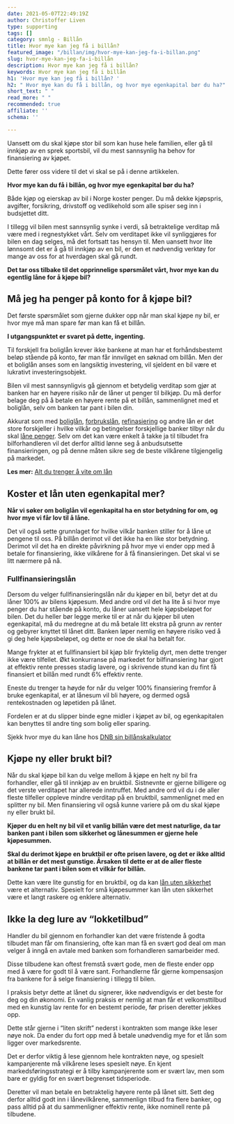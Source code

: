 ```yaml
---
date: 2021-05-07T22:49:19Z
author: Christoffer Liven
type: supporting
tags: []
category: smnlg - Billån
title: Hvor mye kan jeg få i billån?
featured_image: "/billan/img/hvor-mye-kan-jeg-fa-i-billan.png"
slug: hvor-mye-kan-jeg-fa-i-billån
description: Hvor mye kan jeg få i billån?
keywords: Hvor mye kan jeg få i billån
h1: 'Hvor mye kan jeg få i billån? '
h2: " Hvor mye kan du få i billån, og hvor mye egenkapital bør du ha?"
short_text: " "
read_more: " "
recommended: true
affiliate: ''
schema: ''

---
```

Uansett om du skal kjøpe stor bil som kan huse hele familien, eller gå til innkjøp av en sprek sportsbil, vil du mest sannsynlig ha behov for finansiering av kjøpet.

Dette fører oss videre til det vi skal se på i denne artikkelen.

**Hvor mye kan du få i billån, og hvor mye egenkapital bør du ha?**

Både kjøp og eierskap av bil i Norge koster penger. Du må dekke kjøpspris, avgifter, forsikring, drivstoff og vedlikehold som alle spiser seg inn i budsjettet ditt.

I tillegg vil bilen mest sannsynlig synke i verdi, så betraktelige verditap må være med i regnestykket vårt. Selv om verditapet ikke vil synliggjøres for bilen en dag selges, må det fortsatt tas hensyn til. Men uansett hvor lite lønnsomt det er å gå til innkjøp av en bil, er den et nødvendig verktøy for mange av oss for at hverdagen skal gå rundt.

**Det tar oss tilbake til det opprinnelige spørsmålet vårt, hvor mye kan du egentlig låne for å kjøpe bil?**

## Må jeg ha penger på konto for å kjøpe bil?

Det første spørsmålet som gjerne dukker opp når man skal kjøpe ny bil, er hvor mye må man spare før man kan få et billån.

**I utgangspunktet er svaret på dette, ingenting.**

Til forskjell fra boliglån krever ikke bankene at man har et forhåndsbestemt beløp stående på konto, før man får innvilget en søknad om billån. Men der et boliglån anses som en langsiktig investering, vil sjeldent en bil være et lukrativt investeringsobjekt.

Bilen vil mest sannsynligvis gå gjennom et betydelig verditap som gjør at banken har en høyere risiko når de låner ut penger til bilkjøp. Du må derfor belage deg på å betale en høyere rente på et billån, sammenlignet med et boliglån, selv om banken tar pant i bilen din.

Akkurat som med [boliglån](https://www.dagbladet.no/boliglan/), [forbrukslån](https://www.dagbladet.no/forbrukslan/), [refinasiering](https://www.dagbladet.no/refinansiering/) og andre lån er det store forskjeller i hvilke vilkår og betingelser forskjellige banker tilbyr når du skal [låne penger](https://www.dagbladet.no/lan/lane-penger). Selv om det kan være enkelt å takke ja til tilbudet fra bilforhandleren vil det derfor alltid lønne seg å anbudsutsette finansieringen, og på denne måten sikre seg de beste vilkårene tilgjengelig på markedet.

**Les mer:** [Alt du trenger å vite om lån](https://www.dagbladet.no/lan/)

## Koster et lån uten egenkapital mer?

**Når vi søker om boliglån vil egenkapital ha en stor betydning for om, og hvor mye vi får lov til å låne.**

Det vil også sette grunnlaget for hvilke vilkår banken stiller for å låne ut pengene til oss. På billån derimot vil det ikke ha en like stor betydning. Derimot vil det ha en direkte påvirkning på hvor mye vi ender opp med å betale for finansiering, ikke vilkårene for å få finansieringen. Det skal vi se litt nærmere på nå.

### Fullfinansieringslån

Dersom du velger fullfinansieringslån når du kjøper en bil, betyr det at du låner 100% av bilens kjøpesum. Med andre ord vil det ha lite å si hvor mye penger du har stående på konto, du låner uansett hele kjøpsbeløpet for bilen. Det du heller bør legge merke til er at når du kjøper bil uten egenkapital, må du medregne at du må betale litt ekstra på grunn av renter og gebyrer knyttet til lånet ditt. Banken løper nemlig en høyere risiko ved å gi deg hele kjøpsbeløpet, og dette er noe de skal ha betalt for.

Mange frykter at et fullfinansiert bil kjøp blir fryktelig dyrt, men dette trenger ikke være tilfellet. Økt konkurranse på markedet for bilfinansiering har gjort at effektiv rente presses stadig lavere, og i skrivende stund kan du fint få finansiert et billån med rundt 6% effektiv rente.

Eneste du trenger ta høyde for når du velger 100% finansiering fremfor å bruke egenkapital, er at lånesum vil bli høyere, og dermed også rentekostnaden og løpetiden på lånet.

Fordelen er at du slipper binde egne midler i kjøpet av bil, og egenkapitalen kan benyttes til andre ting som bolig eller sparing.

Sjekk hvor mye du kan låne hos [DNB sin billånskalkulator](https://www.dnb.no/lan/kalkulator/billan.html)

## Kjøpe ny eller brukt bil?

Når du skal kjøpe bil kan du velge mellom å kjøpe en helt ny bil fra forhandler, eller gå til innkjøp av en bruktbil. Sistnevnte er gjerne billigere og det verste verditapet har allerede inntruffet. Med andre ord vil du i de aller fleste tilfeller oppleve mindre verditap på en bruktbil, sammenlignet med en splitter ny bil. Men finansiering vil også kunne variere på om du skal kjøpe ny eller brukt bil.

**Kjøper du en helt ny bil vil et vanlig billån være det mest naturlige, da tar banken pant i bilen som sikkerhet og lånesummen er gjerne hele kjøpesummen.**

**Skal du derimot kjøpe en bruktbil er ofte prisen lavere, og det er ikke alltid at billån er det mest gunstige. Årsaken til dette er at de aller fleste bankene tar pant i bilen som et vilkår for billån.**

Dette kan være lite gunstig for en bruktbil, og da kan [lån uten sikkerhet](https://www.dagbladet.no/forbrukslan/lan-uten-sikkerhet) være et alternativ. Spesielt for små kjøpesummer kan lån uten sikkerhet være et langt raskere og enklere alternativ.

## Ikke la deg lure av “lokketilbud”

Handler du bil gjennom en forhandler kan det være fristende å godta tilbudet man får om finansiering, ofte kan man få en svært god deal om man velger å inngå en avtale med banken som forhandleren samarbeider med.

Disse tilbudene kan oftest fremstå svært gode, men de fleste ender opp med å være for godt til å være sant. Forhandlerne får gjerne kompensasjon fra bankene for å selge finansiering i tillegg til bilen.

<quote>I praksis betyr dette at lånet du signerer, ikke nødvendigvis er det beste for deg og din økonomi. En vanlig praksis er nemlig at man får et velkomsttilbud med en kunstig lav rente for en bestemt periode, før prisen deretter jekkes opp.</quote>

Dette står gjerne i “liten skrift” nederst i kontrakten som mange ikke leser nøye nok. Da ender du fort opp med å betale unødvendig mye for et lån som ligger over markedsrente.

Det er derfor viktig å lese gjennom hele kontrakten nøye, og spesielt kampanjerente må vilkårene leses spesielt nøye. En kjent markedsføringsstrategi er å tilby kampanjerente som er svært lav, men som bare er gyldig for en svært begrenset tidsperiode.

Deretter vil man betale en betraktelig høyere rente på lånet sitt. Sett deg derfor alltid godt inn i lånevilkårene, sammenlign tilbud fra flere banker, og pass alltid på at du sammenligner effektiv rente, ikke nominell rente på tilbudene.

<accordion-wrapper title="Spørsmål og svar">

<accordion>
<template #question> Kan man kjøpe bil uten egenkapital?</template>
<template #answer>
<p>
Ved hjelp av fullfinansiering kan man søke om billån på 100% av bilens kjøpesum, helt uten egenkapital.
</p>
</template>
</accordion>

<accordion>
<template #question>Hvorfor er det høyere rente på billån enn boliglån? </template>
<template #answer>
<p>
Bankene anser en bolig som et investeringsobjekt med mulighet for å øke i verdi langsiktig, en bil derimot vil mest sannsynligvis oppleve verditap og bankene tar derfor høyere risiko ved å låne ut til bilkjøp. Dette kompenseres ved at de krever høyere rente.
</p>
</template>
</accordion>

<accordion>
<template #question> Hva skjer når banken tar pant i bilen?</template>
<template #answer>
<p>
Når banken tar pant i bilen vil det bli registrert en heftelse på bilen i Brønnøysundregisteret. Denne følger bilen, ikke eieren og det vil derfor i de fleste tilfeller bli bedt om dokumentasjon fra banken om at heftelsen opphører før videresalg av bilen.
</p>
</template>
</accordion>

<accordion>
<template #question>Hvor mye kan jeg låne til å kjøpe bil?</template>
<template #answer>
<p>
I utgangspunktet kan du låne 100% av bilens kjøpesum, men det vil bli gjennomført en kredittsjekk for å bekrefte at du har betalingsevne til å håndtere det aktuelle lånet. Inntekt og belåningsgrad vil derfor ha påvirkning på hvor mye du kan låne.
</p>
</template>
</accordion>

</accordion-wrapper>